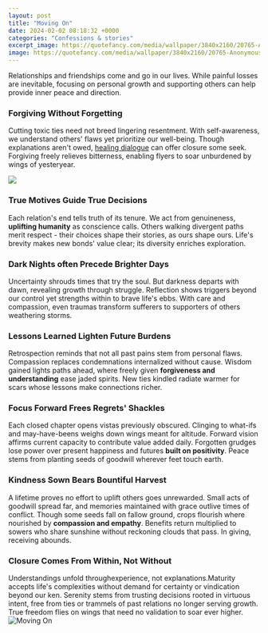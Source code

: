 ```yaml
---
layout: post
title: "Moving On"
date: 2024-02-02 08:18:32 +0000
categories: "Confessions & stories"
excerpt_image: https://quotefancy.com/media/wallpaper/3840x2160/20765-Anonymous-Quote-The-only-thing-harder-than-letting-go-is-moving-on.jpg
image: https://quotefancy.com/media/wallpaper/3840x2160/20765-Anonymous-Quote-The-only-thing-harder-than-letting-go-is-moving-on.jpg
---
```


Relationships and friendships come and go in our lives. While painful losses are inevitable, focusing on personal growth and supporting others can help provide inner peace and direction. 
### Forgiving Without Forgetting   
Cutting toxic ties need not breed lingering resentment. With self-awareness, we understand others' flaws yet prioritize our well-being. Though explanations aren't owed, [healing dialogue](https://fistore.mysenprints.com/collection/alan) can offer closure some seek. Forgiving freely relieves bitterness, enabling flyers to soar unburdened by wings of yesteryear.

![](https://cdn3.geckoandfly.com/wp-content/uploads/2015/03/moving-on-letting-go-quotes01.jpg)
### True Motives Guide True Decisions
Each relation's end tells truth of its tenure. We act from genuineness, **uplifting humanity** as conscience calls. Others walking divergent paths merit respect - their choices shape their stories, as ours shape ours. Life's brevity makes new bonds' value clear; its diversity enriches exploration.
### Dark Nights often Precede Brighter Days
Uncertainty shrouds times that try the soul. But darkness departs with dawn, revealing growth through struggle. Reflection shows triggers beyond our control yet strengths within to brave life's ebbs. With care and compassion, even traumas transform sufferers to supporters of others weathering storms.  
### Lessons Learned Lighten Future Burdens    
Retrospection reminds that not all past pains stem from personal flaws. Compassion replaces condemnations internalized without cause. Wisdom gained lights paths ahead, where freely given **forgiveness and understanding** ease jaded spirits. New ties kindled radiate warmer for scars whose lessons make connections richer.
### Focus Forward Frees Regrets' Shackles       
Each closed chapter opens vistas previously obscured. Clinging to what-ifs and may-have-beens weighs down wings meant for altitude. Forward vision affirms current capacity to contribute value added daily. Forgotten grudges lose power over present happiness and futures **built on positivity**. Peace stems from planting seeds of goodwill wherever feet touch earth.
### Kindness Sown Bears Bountiful Harvest
A lifetime proves no effort to uplift others goes unrewarded. Small acts of goodwill spread far, and memories maintained with grace outlive times of conflict. Though some seeds fall on fallow ground, crops flourish where nourished by **compassion and empathy**. Benefits return multiplied to sowers who share sunshine without reckoning clouds that pass. In giving, receiving abounds.
### Closure Comes From Within, Not Without   
Understandings unfold throughexperience, not explanations.Maturity accepts life's complexities without demand for certainty or vindication beyond our ken. Serenity stems from trusting decisions rooted in virtuous intent, free from ties or trammels of past relations no longer serving growth. True freedom flies on wings that need no validation to soar ever higher.
![Moving On](https://quotefancy.com/media/wallpaper/3840x2160/20765-Anonymous-Quote-The-only-thing-harder-than-letting-go-is-moving-on.jpg)